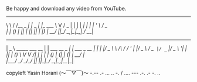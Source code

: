 Be happy and download any video from YouTube.
__   __          _         _          
\ \ / /__  _   _| |_ _   _| |__   ___ 
 \ V / _ \| | | | __| | | | '_ \ / _ \
  | | (_) | |_| | |_| |_| | |_) |  __/
  |_|\___/ \__,_|\__|\__,_|_.__/ \___|
                                      
 ____                      _                 _           
|  _ \  _____      ___ __ | | ___   __ _  __| | ___ _ __ 
| | | |/ _ \ \ /\ / / '_ \| |/ _ \ / _` |/ _` |/ _ \ '__|
| |_| | (_) \ V  V /| | | | | (_) | (_| | (_| |  __/ |   
|____/ \___/ \_/\_/ |_| |_|_|\___/ \__,_|\__,_|\___|_|   
                                                         

copyleft Yasin Horani (～￣▽￣)～  -.-- .- ... .. -. / .... --- .-. .- -. ..
